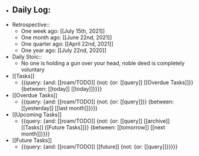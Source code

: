 - Daily Log:
    - 
- Retrospective::
    - One week ago: [[July 15th, 2021]]
    - One month ago: [[June 22nd, 2021]]
    - One quarter ago: [[April 22nd, 2021]]
    - One year ago: [[July 22nd, 2020]]
- Daily Stoic::
    - No one is holding a gun over your head, noble deed is completely voluntary
- [[Tasks]]
    - {{query: {and: [[roam/TODO]] {not: {or: [[query]] [[Overdue Tasks]]}} {between: [[today]] [[today]]}}}}
- [[Overdue Tasks]]
    - {{query: {and: [[roam/TODO]] {not: {or: [[query]]}} {between: [[yesterday]] [[last month]]}}}}
- [[Upcoming Tasks]]
    - {{query: {and: [[roam/TODO]] {not: {or: [[query]] [[archive]] [[Tasks]] [[Future Tasks]]}} {between: [[tomorrow]] [[next month]]}}}}
- [[Future Tasks]]
    - {{query: {and: [[roam/TODO]] [[future]] {not: {or: [[query]]}}}}}
